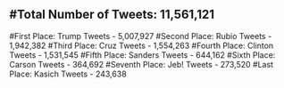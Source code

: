 #Total Number of Tweets: 11,561,121 
---
#First Place: Trump Tweets - 5,007,927
#Second Place: Rubio Tweets - 1,942,382
#Third Place: Cruz Tweets - 1,554,263
#Fourth Place: Clinton Tweets - 1,531,545
#Fifth Place: Sanders Tweets - 644,162
#Sixth Place: Carson Tweets - 364,692
#Seventh Place: Jeb! Tweets - 273,520
#Last Place: Kasich Tweets - 243,638
